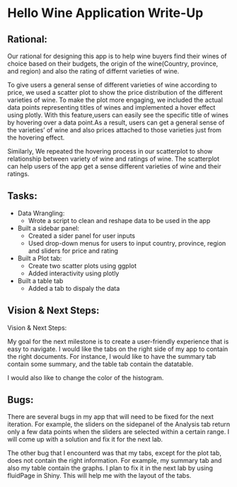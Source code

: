 Hello Wine Application Write-Up
===============================

Rational:
-----------

Our rational for designing this app is to help wine buyers find their
wines of choice based on their budgets, the origin of the wine(Country, province,
and region) and also the rating of differnt varieties of wine.

To give users a general sense of different varieties of wine according to price,
we used a scatter plot to show the price distribution of the different varieties 
of wine. To make the plot more engaging, we included the actual data points representing
titles of wines and implemented a hover effect using plotly. With this feature,users can 
easily see the specific title of wines by hovering over a data point.As a result, users can
get a general sense of the varieties’ of wine and also prices attached to those varieties just 
from the hovering effect.

Similarly, We repeated the hovering process in our scatterplot to show relationship between variety 
of wine and ratings of wine. The scatterplot can help users of the app get a sense different varieties
of wine and their ratings.

Tasks:
---------
-   Data Wrangling:
    -   Wrote a script to clean and reshape data to be used in the app
-   Built a sidebar panel:
    -   Created a sider panel for user inputs
    -   Used drop-down menus for users to input country, province,
        region and sliders for price and rating
-   Built a Plot tab:
    -   Create two scatter plots using ggplot
    -   Added interactivity using plotly
-   Built a table tab
    -   Added a tab to dispaly the data
    
Vision & Next Steps:
------------------------
Vision & Next Steps:

My goal for the next milestone is to create a user-friendly experience that is easy to navigate. I would like the tabs on the right side of my app to contain the right documents.
For instance, I would like to have the summary tab contain some summary, and the table tab contain the 
datatable.

I would also like to change the color of the histogram.


Bugs:
-------

There are several bugs in my app that will need to be fixed for the next iteration. For example, the sliders on the sidepanel of the Analysis tab return only a few data points when the sliders are selected 
within a certain range. I will come up with a solution and fix it for the next lab.

The other bug that I encounterd was that my tabs, except for the plot tab, does not contain the right information. For example, my summary tab and also my table  contain the graphs. I plan to fix it in the 
next lab by using fluidPage in Shiny. This will help me with the layout of the tabs.
